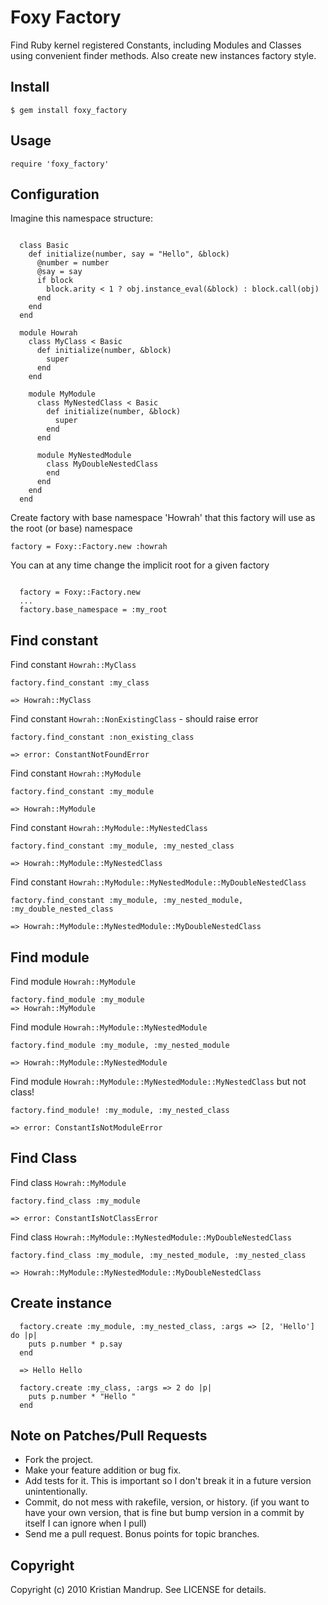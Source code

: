 # Foxy Factory #

Find Ruby kernel registered Constants, including Modules and Classes using convenient finder methods. 
Also create new instances factory style.

## Install ## 

<code>$ gem install foxy_factory</code> 

## Usage ## 

<code>require 'foxy_factory'</code> 

## Configuration ##

Imagine this namespace structure:

<pre><code>    
  class Basic
    def initialize(number, say = "Hello", &block)
      @number = number
      @say = say
      if block
        block.arity < 1 ? obj.instance_eval(&block) : block.call(obj)
      end        
    end
  end

  module Howrah  
    class MyClass < Basic
      def initialize(number, &block)
        super
      end
    end

    module MyModule
      class MyNestedClass < Basic
        def initialize(number, &block)
          super
        end
      end

      module MyNestedModule
        class MyDoubleNestedClass
        end
      end
    end
  end  
</code></pre>

Create factory with base namespace 'Howrah' that this factory will use as the root (or base) namespace

<code>factory = Foxy::Factory.new :howrah</code>

You can at any time change the implicit root for a given factory
<pre><code>
  factory = Foxy::Factory.new
  ...
  factory.base_namespace = :my_root
</code></pre>

## Find constant ##

Find constant `Howrah::MyClass`
<pre><code>factory.find_constant :my_class

=> Howrah::MyClass
</code></pre>

Find constant `Howrah::NonExistingClass` - should raise error
<pre><code>factory.find_constant :non_existing_class

=> error: ConstantNotFoundError
</code></pre>

Find constant `Howrah::MyModule`
<pre><code>factory.find_constant :my_module
  
=> Howrah::MyModule
</code></pre>

Find constant `Howrah::MyModule::MyNestedClass`

<pre><code>factory.find_constant :my_module, :my_nested_class
  
=> Howrah::MyModule::MyNestedClass
</code></pre>

Find constant `Howrah::MyModule::MyNestedModule::MyDoubleNestedClass`
<pre><code>factory.find_constant :my_module, :my_nested_module, :my_double_nested_class
  
=> Howrah::MyModule::MyNestedModule::MyDoubleNestedClass
</code></pre>

## Find module ##

Find module `Howrah::MyModule`
<pre><code>factory.find_module :my_module
=> Howrah::MyModule  
</code></pre>

Find module `Howrah::MyModule::MyNestedModule`
<pre><code>factory.find_module :my_module, :my_nested_module

=> Howrah::MyModule::MyNestedModule
</code></pre>

Find module `Howrah::MyModule::MyNestedModule::MyNestedClass` but not class!
<pre><code>factory.find_module! :my_module, :my_nested_class
  
=> error: ConstantIsNotModuleError
</code></pre>

## Find Class ##

Find class `Howrah::MyModule`
<pre><code>factory.find_class :my_module

=> error: ConstantIsNotClassError
</code></pre>

Find class `Howrah::MyModule::MyNestedModule::MyDoubleNestedClass`
<pre><code>factory.find_class :my_module, :my_nested_module, :my_nested_class
  
=> Howrah::MyModule::MyNestedModule::MyDoubleNestedClass
</code></pre>

## Create instance ##

<pre><code>  factory.create :my_module, :my_nested_class, :args => [2, 'Hello'] do |p|
    puts p.number * p.say
  end 
  
  => Hello Hello

  factory.create :my_class, :args => 2 do |p|
    puts p.number * "Hello "
  end 
</code></pre>

## Note on Patches/Pull Requests ##
 
* Fork the project.
* Make your feature addition or bug fix.
* Add tests for it. This is important so I don't break it in a
  future version unintentionally.
* Commit, do not mess with rakefile, version, or history.
  (if you want to have your own version, that is fine but bump version in a commit by itself I can ignore when I pull)
* Send me a pull request. Bonus points for topic branches.

## Copyright ##

Copyright (c) 2010 Kristian Mandrup. See LICENSE for details.
